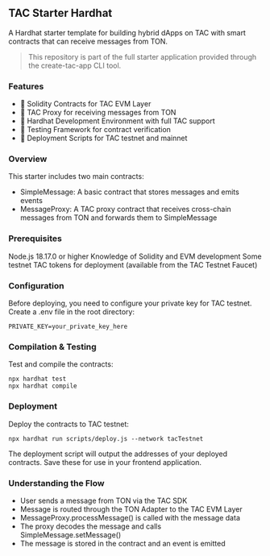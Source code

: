 ## TAC Starter Hardhat

A Hardhat starter template for building hybrid dApps on TAC with smart contracts that can receive messages from TON.

> This repository is part of the full starter application provided through the create-tac-app CLI tool.

### Features

- 📝 Solidity Contracts for TAC EVM Layer
- 🌉 TAC Proxy for receiving messages from TON
- 🔧 Hardhat Development Environment with full TAC support
- 🧪 Testing Framework for contract verification
- 🚀 Deployment Scripts for TAC testnet and mainnet

### Overview

This starter includes two main contracts:

- SimpleMessage: A basic contract that stores messages and emits events
- MessageProxy: A TAC proxy contract that receives cross-chain messages from TON and forwards them to SimpleMessage

### Prerequisites

Node.js 18.17.0 or higher
Knowledge of Solidity and EVM development
Some testnet TAC tokens for deployment (available from the TAC Testnet Faucet)

### Configuration

Before deploying, you need to configure your private key for TAC testnet. Create a .env file in the root directory:

```
PRIVATE_KEY=your_private_key_here
```

### Compilation & Testing

Test and compile the contracts:

```
npx hardhat test
npx hardhat compile
```



### Deployment

Deploy the contracts to TAC testnet:

```
npx hardhat run scripts/deploy.js --network tacTestnet
```

The deployment script will output the addresses of your deployed contracts. Save these for use in your frontend application.

### Understanding the Flow

- User sends a message from TON via the TAC SDK
- Message is routed through the TON Adapter to the TAC EVM Layer
- MessageProxy.processMessage() is called with the message data
- The proxy decodes the message and calls SimpleMessage.setMessage()
- The message is stored in the contract and an event is emitted

